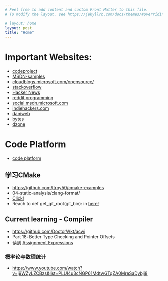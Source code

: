 ```yaml
---
# Feel free to add content and custom Front Matter to this file.
# To modify the layout, see https://jekyllrb.com/docs/themes/#overriding-theme-defaults

# layout: home
layout: post
title: "Home"
---
```


# Important Websites:
* [codeproject](https://www.codeproject.com/Members/santiago-chou)
* [MSDN-samples](https://docs.microsoft.com/en-us/samples/browse/?redirectedfrom=MSDN-samples)
* [cloudblogs.microsoft.com/opensource/](https://cloudblogs.microsoft.com/opensource/)
* [stackoverflow](https://stackoverflow.com/users/14308742/xf-zhou)
* [Hacker News](https://news.ycombinator.com/)
* [reddit programming](https://www.reddit.com/r/programming/)
* [social.msdn.microsoft.com](https://social.msdn.microsoft.com/Forums/zh-CN/home)
* [indiehackers.com](https://www.indiehackers.com/start)
* [daniweb](https://www.daniweb.com/)
* [bytes](https://bytes.com/)
* [dzone](https://dzone.com/)

# Code Platform
* [code platform](http://81.68.166.43/#/home/)

## 学习CMake
* https://github.com/ttroy50/cmake-examples
* 04-static-analysis/clang-format/
* [Click!](https://github.com/ttroy50/cmake-examples/tree/master/04-static-analysis/clang-format)
* Reach to def get_git_root(git_bin): in [here!](https://github.com/ttroy50/cmake-examples/blob/master/04-static-analysis/clang-format/cmake/scripts/clang-format-check-changed.py)

## Current learning - Compiler
* https://github.com/DoctorWkt/acwj
* Part 18: Better Type Checking and Pointer Offsets
* 读到  [Assignment Expressions](https://github.com/DoctorWkt/acwj/blob/master/18_Lvalues_Revisited/Readme.md#extending-our-notion-of-lvalues)

### 概率论与数理统计 

  * https://www.youtube.com/watch?v=j9WZyLZCBzs&list=PLUl4u3cNGP61MdtwGTqZA0MreSaDybji8
